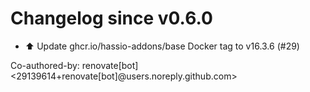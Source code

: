# Changelog since v0.6.0
- ⬆️ Update ghcr.io/hassio-addons/base Docker tag to v16.3.6 (#29)

Co-authored-by: renovate[bot] <29139614+renovate[bot]@users.noreply.github.com> 
